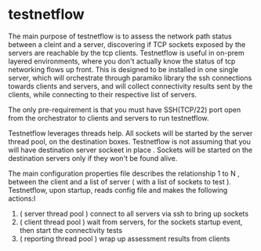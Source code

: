 # testnetflow

The main purpose of testnetflow is to assess the network path status between a cleint and a server, discovering if TCP sockets exposed by the servers are reachable by the tcp clients. 
Testnetflow is useful in on-prem layered environments, where you don't actually know the status of tcp networking flows up front. 
This is designed to be installed in one single server, which will orchestrate through paramiko library the ssh connections towards clients and servers, and will collect connectivity results sent by the clients, while connecting to their respective list of servers. 

The only pre-requirement is that you must have SSH(TCP/22) port open from the orchestrator to clients and servers to run testnetflow.

Testnetflow leverages threads help.
All sockets will be started by the server thread pool, on the destination boxes. Testnetflow is not assuming that you will have destination server sockeet in place .
Sockets will be started on the destination servers only if they won't be found alive. 

The main configuration properties file describes the relationship 1 to N , between the client and a list of server ( with a list of sockets to test ). 
Testnetflow, upon startup, reads config file and makes the following actions:l

1) ( server thread pool ) connect to all servers via ssh to bring up sockets 
2) ( client thread pool ) wait from servers, for the sockets startup event, then start the connectivity tests 
3) ( reporting thread pool ) wrap up assessment results from clients


